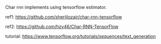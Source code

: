 
Char rnn implements using tensorflow estimator.

ref1: https://github.com/sherjilozair/char-rnn-tensorflow

ref2: https://github.com/hzy46/Char-RNN-TensorFlow

tutorial: https://www.tensorflow.org/tutorials/sequences/text_generation

